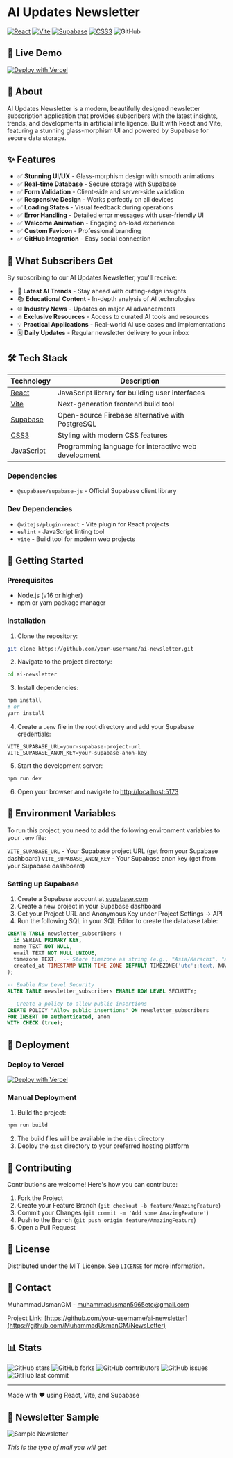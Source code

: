 # AI Updates Newsletter

[![React](https://img.shields.io/badge/React-20232A?style=for-the-badge&logo=react&logoColor=61DAFB)](https://react.dev/)
[![Vite](https://img.shields.io/badge/Vite-B73BFE?style=for-the-badge&logo=vite&logoColor=FFD62E)](https://vitejs.dev/)
[![Supabase](https://img.shields.io/badge/Supabase-3ECF8E?style=for-the-badge&logo=supabase&logoColor=white)](https://supabase.com/)
[![CSS3](https://img.shields.io/badge/CSS3-1572B6?style=for-the-badge&logo=css3&logoColor=white)](https://developer.mozilla.org/en-US/docs/Web/CSS)
![GitHub](https://img.shields.io/badge/GitHub-100000?style=for-the-badge&logo=github&logoColor=white)

## 🚀 Live Demo

[![Deploy with Vercel](https://vercel.com/button)](https://news-letter-umber-five.vercel.app/)

## 📖 About

AI Updates Newsletter is a modern, beautifully designed newsletter subscription application that provides subscribers with the latest insights, trends, and developments in artificial intelligence. Built with React and Vite, featuring a stunning glass-morphism UI and powered by Supabase for secure data storage.

## ✨ Features

- ✅ **Stunning UI/UX** - Glass-morphism design with smooth animations
- ✅ **Real-time Database** - Secure storage with Supabase
- ✅ **Form Validation** - Client-side and server-side validation
- ✅ **Responsive Design** - Works perfectly on all devices
- ✅ **Loading States** - Visual feedback during operations
- ✅ **Error Handling** - Detailed error messages with user-friendly UI
- ✅ **Welcome Animation** - Engaging on-load experience
- ✅ **Custom Favicon** - Professional branding
- ✅ **GitHub Integration** - Easy social connection

## 🎁 What Subscribers Get

By subscribing to our AI Updates Newsletter, you'll receive:

- 🤖 **Latest AI Trends** - Stay ahead with cutting-edge insights
- 📚 **Educational Content** - In-depth analysis of AI technologies
- 🌐 **Industry News** - Updates on major AI advancements
- 🔥 **Exclusive Resources** - Access to curated AI tools and resources
- 💡 **Practical Applications** - Real-world AI use cases and implementations
- 🗓️ **Daily Updates** - Regular newsletter delivery to your inbox

## 🛠️ Tech Stack

| Technology | Description |
|------------|-------------|
| [React](https://react.dev/) | JavaScript library for building user interfaces |
| [Vite](https://vitejs.dev/) | Next-generation frontend build tool |
| [Supabase](https://supabase.com/) | Open-source Firebase alternative with PostgreSQL |
| [CSS3](https://developer.mozilla.org/en-US/docs/Web/CSS) | Styling with modern CSS features |
| [JavaScript](https://developer.mozilla.org/en-US/docs/Web/JavaScript) | Programming language for interactive web development |

### Dependencies
- `@supabase/supabase-js` - Official Supabase client library

### Dev Dependencies
- `@vitejs/plugin-react` - Vite plugin for React projects
- `eslint` - JavaScript linting tool
- `vite` - Build tool for modern web projects

## 🚀 Getting Started

### Prerequisites

- Node.js (v16 or higher)
- npm or yarn package manager

### Installation

1. Clone the repository:
```bash
git clone https://github.com/your-username/ai-newsletter.git
```

2. Navigate to the project directory:
```bash
cd ai-newsletter
```

3. Install dependencies:
```bash
npm install
# or
yarn install
```

4. Create a `.env` file in the root directory and add your Supabase credentials:
```env
VITE_SUPABASE_URL=your-supabase-project-url
VITE_SUPABASE_ANON_KEY=your-supabase-anon-key
```

5. Start the development server:
```bash
npm run dev
```

6. Open your browser and navigate to [http://localhost:5173](http://localhost:5173)

## 🔐 Environment Variables

To run this project, you need to add the following environment variables to your `.env` file:

`VITE_SUPABASE_URL` - Your Supabase project URL (get from your Supabase dashboard)
`VITE_SUPABASE_ANON_KEY` - Your Supabase anon key (get from your Supabase dashboard)

### Setting up Supabase

1. Create a Supabase account at [supabase.com](https://supabase.com)
2. Create a new project in your Supabase dashboard
3. Get your Project URL and Anonymous Key under Project Settings → API
4. Run the following SQL in your SQL Editor to create the database table:

```sql
CREATE TABLE newsletter_subscribers (
  id SERIAL PRIMARY KEY,
  name TEXT NOT NULL,
  email TEXT NOT NULL UNIQUE,
  timezone TEXT,  -- Store timezone as string (e.g., "Asia/Karachi", "America/New_York")
  created_at TIMESTAMP WITH TIME ZONE DEFAULT TIMEZONE('utc'::text, NOW()) NOT NULL
);

-- Enable Row Level Security
ALTER TABLE newsletter_subscribers ENABLE ROW LEVEL SECURITY;

-- Create a policy to allow public insertions
CREATE POLICY "Allow public insertions" ON newsletter_subscribers
FOR INSERT TO authenticated, anon
WITH CHECK (true);
```

## 🚀 Deployment

### Deploy to Vercel

[![Deploy with Vercel](https://vercel.com/button)](https://vercel.com/new/clone?repository-url=https://github.com/your-username/your-repo-name)

### Manual Deployment

1. Build the project:
```bash
npm run build
```

2. The build files will be available in the `dist` directory
3. Deploy the `dist` directory to your preferred hosting platform

## 🤝 Contributing

Contributions are welcome! Here's how you can contribute:

1. Fork the Project
2. Create your Feature Branch (`git checkout -b feature/AmazingFeature`)
3. Commit your Changes (`git commit -m 'Add some AmazingFeature'`)
4. Push to the Branch (`git push origin feature/AmazingFeature`)
5. Open a Pull Request

## 📄 License

Distributed under the MIT License. See `LICENSE` for more information.

## 💬 Contact

MuhammadUsmanGM - muhammadusman5965etc@gmail.com

Project Link: [https://github.com/your-username/ai-newsletter](https://github.com/MuhammadUsmanGM/NewsLetter)

## 📊 Stats

![GitHub stars](https://img.shields.io/github/stars/your-username/ai-newsletter?style=social)
![GitHub forks](https://img.shields.io/github/forks/your-username/ai-newsletter?style=social)
![GitHub contributors](https://img.shields.io/github/contributors/your-username/ai-newsletter)
![GitHub issues](https://img.shields.io/github/issues/your-username/ai-newsletter)
![GitHub last commit](https://img.shields.io/github/last-commit/your-username/ai-newsletter)

---

Made with ❤️ using React, Vite, and Supabase

## 📧 Newsletter Sample

![Sample Newsletter](src/assets/OutPut.png)

*This is the type of mail you will get*
